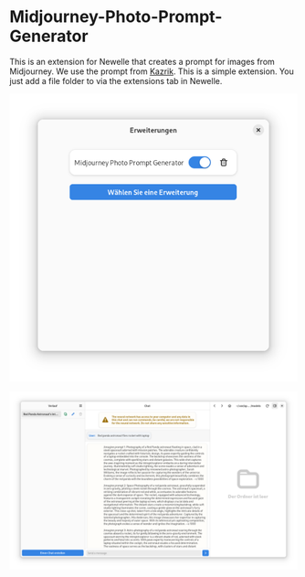 # Midjourney-Photo-Prompt-Generator
This is an extension for Newelle that creates a prompt for images from Midjourney. We use the prompt from [Kazrik](https://flowgpt.com/p/midjourney-photo-prompt-generator). This is a simple extension. You just add a file folder to via the extensions tab in Newelle.

![Logo](https://raw.githubusercontent.com/qwersyk/Midjourney-Photo-Prompt-Generator/master/screenshot1.png)

![Logo](https://raw.githubusercontent.com/qwersyk/Midjourney-Photo-Prompt-Generator/master/screenshot2.png)
